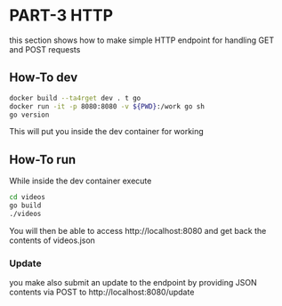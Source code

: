 # PART-3 HTTP

this section shows how to make simple HTTP endpoint for handling GET and POST requests

## How-To dev

```bash
docker build --ta4rget dev . t go
docker run -it -p 8080:8080 -v ${PWD}:/work go sh
go version
```

This will put you inside the dev container for working

## How-To run

While inside the dev container execute

```bash
cd videos
go build
./videos
```

You will then be able to access http://localhost:8080 and get back the contents of videos.json

### Update

you make also submit an update to the endpoint by providing JSON contents via POST to http://localhost:8080/update